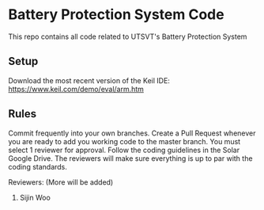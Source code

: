 # Battery Protection System Code
This repo contains all code related to UTSVT's Battery Protection System

## Setup
Download the most recent version of the Keil IDE: https://www.keil.com/demo/eval/arm.htm

## Rules
Commit frequently into your own branches. Create a Pull Request whenever you are ready to add you working code to the master branch. You must select 1 reviewer for approval. Follow the coding guidelines in the Solar Google Drive. The reviewers will make sure everything is up to par with the coding standards.

Reviewers: (More will be added)
1. Sijin Woo
